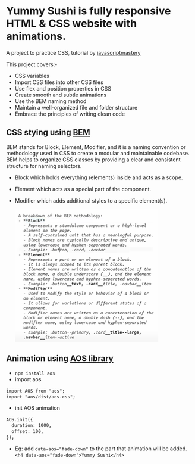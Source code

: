 # Yummy Sushi is fully responsive HTML & CSS website with animations.

A project to practice CSS, tutorial by [javascriptmastery](https://www.youtube.com/watch?v=QRrPE9aj3wI)

This project covers:-

- CSS variables
- Import CSS files into other CSS files
- Use flex and position properties in CSS
- Create smooth and subtle animations
- Use the BEM naming method
- Maintain a well-organized file and folder structure
- Embrace the principles of writing clean code

## CSS stying using [BEM](https://sourcedcode.com/blog/css/what-is-bem-with-examples)

BEM stands for Block, Element, Modifier, and it is a naming convention or methodology used in CSS to create a modular and maintainable codebase.
BEM helps to organize CSS classes by providing a clear and consistent structure for naming selectors.

- Block which holds everything (elements) inside and acts as a scope.
- Element which acts as a special part of the component.
- Modifier which adds additional styles to a specific element(s).
  
  ![Breakdown of BEM](image.png)

## Animation using [AOS library](https://www.npmjs.com/package/aos)

- `npm install aos`
- import aos

```
import AOS from "aos";
import "aos/dist/aos.css";
```

- init AOS animation

```
AOS.init({
  duration: 1000,
  offset: 100,
});
```

- Eg: add `data-aos="fade-down"` to the part that animation will be added.
  `<h4 data-aos="fade-down">Yummy Sushi</h4>`